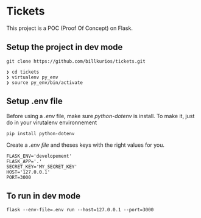 # Tickets

This project is a POC (Proof Of Concept) on Flask.

## Setup the project in dev mode

```shell
git clone https://github.com/billkurios/tickets.git
```

```shell
❯ cd tickets
❯ virtualenv py_env
❯ source py_env/bin/activate
```

## Setup .env file

Before using a *.env* file, make sure *python-dotenv* is install.
To make it, just do in your virutalenv environnement
```shell
pip install python-dotenv
```

Create a *.env file* and theses keys with the right values for you.
```.env
FLASK_ENV='developement'
FLASK_APP='.'
SECRET_KEY='MY_SECRET_KEY'
HOST='127.0.0.1'
PORT=3000
```

## To run in dev mode
```shell
flask --env-file=.env run --host=127.0.0.1 --port=3000
```